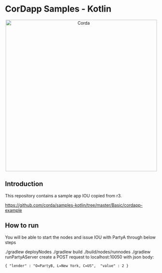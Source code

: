 # CorDapp Samples - Kotlin
<p align="center">
  <img src="https://www.corda.net/wp-content/uploads/2016/11/fg005_corda_b.png" alt="Corda" width="500">
</p>

## Introduction
This repository contains a sample app IOU copied from r3.

https://github.com/corda/samples-kotlin/tree/master/Basic/cordapp-example

## How to run
You will be able to start the nodes and issue IOU with PartyA through below steps

./gradlew deployNodes
./gradlew build
./build/nodes/runnodes
./gradlew runPartyAServer
create a POST request to localhost:10050 with json body:

``
{
	"lender" : "O=PartyB, L=New York, C=US", 
	"value" : 2
}
``
